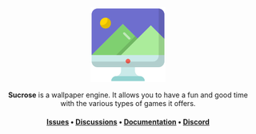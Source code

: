 <div align="center">
  <img height=150 src=".images/Logo.png" />
</div>

<p align="center">
  <span><b>Sucrose</b> is a wallpaper engine. It allows you to have a fun and good time with the various types of games it offers.</span>
</p>

<h4 align="center">
  <span><a href="https://github.com/Taiizor/Sucrose/issues">Issues</a></span>
  •
  <span><a href="https://github.com/Taiizor/Sucrose/discussions">Discussions</a></span>
  •
  <span><a href="https://github.com/Taiizor/Sucrose/wiki">Documentation</a></span>
  •
  <span><a href="https://discord.gg/nxG977byXb">Discord</a></span>
</h4>